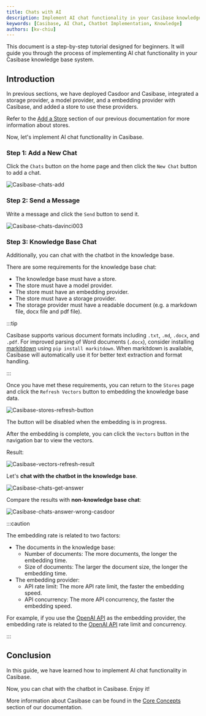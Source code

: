 ```yaml
---
title: Chats with AI
description: Implement AI chat functionality in your Casibase knowledge base system.
keywords: [Casibase, AI Chat, Chatbot Implementation, Knowledge]
authors: [kv-chiu]
---
```


This document is a step-by-step tutorial designed for beginners. It will guide you through the process of implementing AI chat functionality in your Casibase knowledge base system.

## Introduction

In previous sections, we have deployed Casdoor and Casibase, integrated a storage provider, a model provider, and a embedding provider with Casibase, and added a store to use these providers.

Refer to the [Add a Store](add-a-store.md) section of our previous documentation for more information about stores.

Now, let's implement AI chat functionality in Casibase.

### Step 1: Add a New Chat

Click the `Chats` button on the home page and then click the `New Chat` button to add a chat.

![Casibase-chats-add](/img/walkthrough-guides/casibase-chats-add.png)

### Step 2: Send a Message

Write a message and click the `Send` button to send it.

![Casibase-chats-davinci003](/img/walkthrough-guides/casibase-chats-davinci003.png)

### Step 3: Knowledge Base Chat

Additionally, you can chat with the chatbot in the knowledge base.

There are some requirements for the knowledge base chat:

- The knowledge base must have a store.
- The store must have a model provider.
- The store must have an embedding provider.
- The store must have a storage provider.
- The storage provider must have a readable document (e.g. a markdown file, docx file and pdf file).

:::tip

Casibase supports various document formats including `.txt`, `.md`, `.docx`, and `.pdf`. For improved parsing of Word documents (`.docx`), consider installing [markitdown](https://github.com/microsoft/markitdown) using `pip install markitdown`. When markitdown is available, Casibase will automatically use it for better text extraction and format handling.

:::

Once you have met these requirements, you can return to the `Stores` page and click the `Refresh Vectors` button to embedding the knowledge base data.

![Casibase-stores-refresh-button](/img/walkthrough-guides/casibase-stores-refresh-button.png)

The button will be disabled when the embedding is in progress.

After the embedding is complete, you can click the `Vectors` button in the navigation bar to view the vectors.

Result:

![Casibase-vectors-refresh-result](/img/walkthrough-guides/casibase-vectors-refresh-result.png)

Let's **chat with the chatbot in the knowledge base**.

![Casibase-chats-get-answer](/img/walkthrough-guides/casibase-chats-get-answer.png)

Compare the results with **non-knowledge base chat**:

![Casibase-chats-answer-wrong-casdoor](/img/walkthrough-guides/casibase-chats-answer-wrong-casdoor.png)

:::caution

The embedding rate is related to two factors:

- The documents in the knowledge base:
  - Number of documents: The more documents, the longer the embedding time.
  - Size of documents: The larger the document size, the longer the embedding time.
- The embedding provider:
  - API rate limit: The more API rate limit, the faster the embedding speed.
  - API concurrency: The more API concurrency, the faster the embedding speed.

For example, if you use the [OpenAI API](https://platform.openai.com/docs/api-reference) as the embedding provider, the embedding rate is related to the [OpenAI API](https://platform.openai.com/docs/api-reference) rate limit and concurrency.

:::

## Conclusion

In this guide, we have learned how to implement AI chat functionality in Casibase.

Now, you can chat with the chatbot in Casibase. Enjoy it!

More information about Casibase can be found in the [Core Concepts](../core-concepts) section of our documentation.
